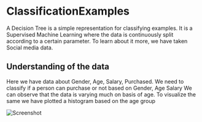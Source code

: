 # ClassificationExamples

A Decision Tree is a simple representation for classifying examples.
It is a Supervised Machine Learning where the data is continuously split according to a certain parameter.
To learn about it more, we have taken Social media data.

## Understanding of the data
Here we have data about Gender, Age, Salary, Purchased.
We need to classify if a person can purchase or not based on Gender, Age Salary
We can observe that the data is varying much on basis of age.
To visualize the same we have plotted a histogram based on the age group

![Screenshot](screenshot.png)
